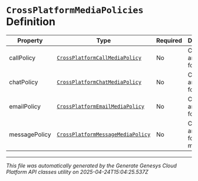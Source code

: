 # `CrossPlatformMediaPolicies` Definition

| Property | Type | Required | Description |
|----------|------|----------|-------------|
| callPolicy | [`CrossPlatformCallMediaPolicy`](crossplatformcallmediapolicy-definition.md) | No | Conditions and actions for calls |
| chatPolicy | [`CrossPlatformChatMediaPolicy`](crossplatformchatmediapolicy-definition.md) | No | Conditions and actions for chats |
| emailPolicy | [`CrossPlatformEmailMediaPolicy`](crossplatformemailmediapolicy-definition.md) | No | Conditions and actions for emails |
| messagePolicy | [`CrossPlatformMessageMediaPolicy`](crossplatformmessagemediapolicy-definition.md) | No | Conditions and actions for messages |

---

*This file was automatically generated by the Generate Genesys Cloud Platform API classes utility on 2025-04-24T15:04:25.537Z*